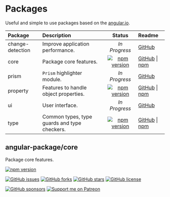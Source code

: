 # Packages

Useful and simple to use packages based on the [angular.io][angulario].

| Package          | Description                                  | Status                                                       | Readme                                                         |
| :--------------- | :------------------------------------------- | :----------------------------------------------------------: | :------------------------------------------------------------- |
| change-detection | Improve application performance.             | *In Progress*                                                | [GitHub][cd-github-readme]                                     |
| core             | Package core features.                       | [![npm version][core-npm-badge-svg]][core-npm-badge]         | [GitHub][core-github-readme] \| [npm][core-npm-readme]         |
| prism            | `Prism` highlighter module.                  | *In Progress*                                                | [GitHub][prism-github-readme]                                  |
| property         | Features to handle object properties.        | [![npm version][property-npm-badge-svg]][property-npm-badge] | [GitHub][property-github-readme] \| [npm][property-npm-readme] |
| ui               | User interface.                              | *In Progress*                                                | [GitHub][ui-github-readme]                                     |
| type             | Common types, type guards and type checkers. | [![npm version][type-npm-badge-svg]][type-npm-badge]         | [GitHub][type-github-readme] \| [npm][type-npm-readme]         |

## angular-package/core

Package core features.

<!-- npm badge -->
[![npm version][core-npm-badge-svg]][core-npm-badge]
<!-- GitHub badges -->
[![GitHub issues][core-badge-issues]][core-issues]
[![GitHub forks][core-badge-forks]][core-forks]
[![GitHub stars][core-badge-stars]][core-stars]
[![GitHub license][core-badge-license]][core-license]
<!-- Sponsors badges -->
[![GitHub sponsors][github-badge-sponsor]][github-sponsor-link]
[![Support me on Patreon][patreon-badge]][patreon-link]

<!-- Funding -->
[github-badge-sponsor]: https://img.shields.io/static/v1?label=Sponsor&message=%E2%9D%A4&logo=GitHub&link=https://github.com/sponsors/angular-package
[github-sponsor-link]: https://github.com/sponsors/angular-package
[patreon-badge]: https://img.shields.io/endpoint.svg?url=https%3A%2F%2Fshieldsio-patreon.vercel.app%2Fapi%3Fusername%3Dsciborrudnicki%26type%3Dpatrons&style=flat
[patreon-link]: https://patreon.com/sciborrudnicki

[angulario]: https://angular.io
[skeleton]: https://github.com/angular-package/skeleton

<!-- Update status -->
[fix]: https://img.shields.io/badge/-fix-red
[new]: https://img.shields.io/badge/-new-green
[update]: https://img.shields.io/badge/-update-red

<!-- Package: core  -->
  <!-- GitHub: badges -->
  [core-badge-issues]: https://img.shields.io/github/issues/angular-package/core
  [core-badge-forks]: https://img.shields.io/github/forks/angular-package/core
  [core-badge-stars]: https://img.shields.io/github/stars/angular-package/core
  [core-badge-license]: https://img.shields.io/github/license/angular-package/core
  <!-- GitHub: badges links -->
  [core-issues]: https://github.com/angular-package/core/issues
  [core-forks]: https://github.com/angular-package/core/network
  [core-license]: https://github.com/angular-package/core/blob/master/LICENSE
  [core-stars]: https://github.com/angular-package/core/stargazers
  <!-- GitHub -->
  [core-github-readme]: https://github.com/angular-package/core#readme
  <!-- npm: badges -->
  [core-npm-badge-svg]: https://badge.fury.io/js/%40angular-package%2Fcore.svg
  [core-npm-badge]: https://badge.fury.io/js/%40angular-package%2Fcore
  [core-npm-readme]: https://www.npmjs.com/package/@angular-package/core#readme

<!-- Package: type -->
  <!-- npm -->
  [type-npm-badge-svg]: https://badge.fury.io/js/%40angular-package%2Ftype.svg
  [type-npm-badge]: https://badge.fury.io/js/%40angular-package%2Ftype
  [type-npm-readme]: https://www.npmjs.com/package/@angular-package/type#readme

  <!-- GitHub -->
  [type-github-readme]: https://github.com/angular-package/type#readme

  [package-type-resultcallback]: https://github.com/angular-package/type#resultcallback
  [package-type-key]: https://github.com/angular-package/type#key

<!-- Package: change-detection -->
  [cd-github-readme]: https://github.com/angular-package/change-detection#readme

<!-- Package: prism -->
  [prism-github-readme]: https://github.com/angular-package/prism#readme

<!-- Package: property -->
  <!-- npm -->
  [property-npm-badge-svg]: https://badge.fury.io/js/%40angular-package%2Fproperty.svg
  [property-npm-badge]: https://badge.fury.io/js/%40angular-package%2Fproperty
  [property-npm-readme]: https://www.npmjs.com/package/@angular-package/property#readme

  <!-- GitHub -->
  [property-github-readme]: https://github.com/angular-package/property#readme

<!-- Package: ui -->
  [ui-github-readme]: https://github.com/angular-package/ui#readme
